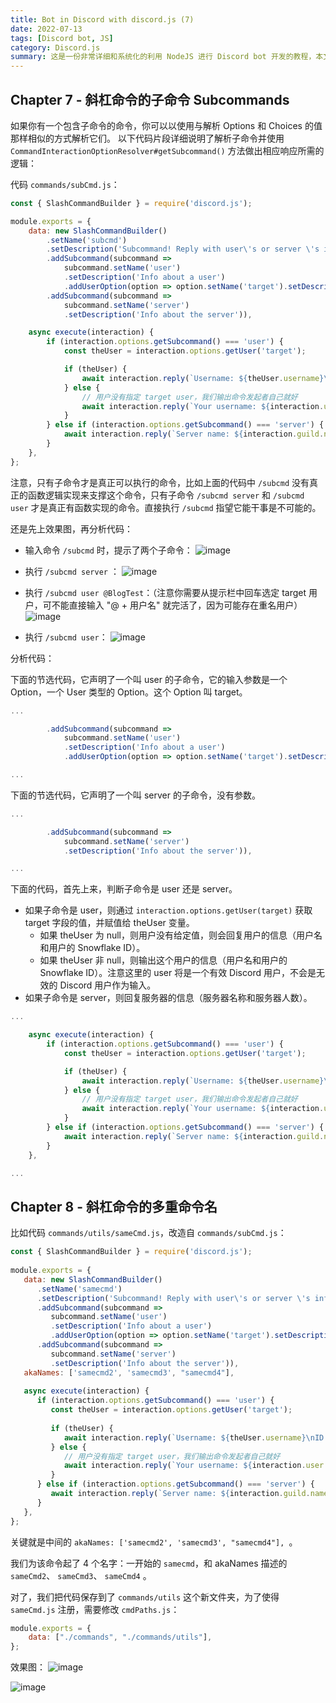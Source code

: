 ```yaml
---
title: Bot in Discord with discord.js (7)
date: 2022-07-13
tags: [Discord bot, JS]
category: Discord.js
summary: 这是一份非常详细和系统化的利用 NodeJS 进行 Discord bot 开发的教程，本文介绍了什么是斜杠命令的子命令 subcommand 以及为同一套命令逻辑起别名的方法。
---
```


## Chapter 7 - 斜杠命令的子命令 Subcommands

如果你有一个包含子命令的命令，你可以以使用与解析 Options 和 Choices 的值那样相似的方式解析它们。 以下代码片段详细说明了解析子命令并使用 `CommandInteractionOptionResolver#getSubcommand()` 方法做出相应响应所需的逻辑： 

代码 `commands/subCmd.js`：
```js
const { SlashCommandBuilder } = require('discord.js');

module.exports = {
	data: new SlashCommandBuilder()
		.setName('subcmd')
		.setDescription('Subcommand! Reply with user\'s or server \'s info.')
		.addSubcommand(subcommand => 
			subcommand.setName('user')
			.setDescription('Info about a user')
			.addUserOption(option => option.setName('target').setDescription('The user')))
		.addSubcommand(subcommand =>
			subcommand.setName('server')
			.setDescription('Info about the server')),

	async execute(interaction) {
		if (interaction.options.getSubcommand() === 'user') {
			const theUser = interaction.options.getUser('target');

			if (theUser) {
				await interaction.reply(`Username: ${theUser.username}\nID: ${theUser.id}`);
			} else {
				// 用户没有指定 target user，我们输出命令发起者自己就好
				await interaction.reply(`Your username: ${interaction.user.username}\nYour ID: ${interaction.user.id}`);
			}
		} else if (interaction.options.getSubcommand() === 'server') {
			await interaction.reply(`Server name: ${interaction.guild.name}\nTotal members: ${interaction.guild.memberCount}`);
		}
	},
};
```

注意，只有子命令才是真正可以执行的命令，比如上面的代码中 `/subcmd` 没有真正的函数逻辑实现来支撑这个命令，只有子命令 `/subcmd server` 和 `/subcmd user` 才是真正有函数实现的命令。直接执行 `/subcmd` 指望它能干事是不可能的。

还是先上效果图，再分析代码：

- 输入命令 `/subcmd` 时，提示了两个子命令：
![image](https://img2022.cnblogs.com/blog/2455224/202207/2455224-20220713000603222-1244642579.png)

- 执行 `/subcmd server` ：
![image](https://img2022.cnblogs.com/blog/2455224/202207/2455224-20220713000606307-524172865.png)

- 执行 `/subcmd user @BlogTest`：（注意你需要从提示栏中回车选定 target 用户，可不能直接输入 "@ + 用户名" 就完活了，因为可能存在重名用户）
![image](https://img2022.cnblogs.com/blog/2455224/202207/2455224-20220713014652764-1775725127.png)

- 执行 `/subcmd user`：
![image](https://img2022.cnblogs.com/blog/2455224/202207/2455224-20220713010022170-1269680805.png)

分析代码：

下面的节选代码，它声明了一个叫 user 的子命令，它的输入参数是一个 Option，一个 User 类型的 Option。这个 Option 叫 target。
```js
...

		.addSubcommand(subcommand => 
			subcommand.setName('user')
			.setDescription('Info about a user')
			.addUserOption(option => option.setName('target').setDescription('The user')))

...
```

下面的节选代码，它声明了一个叫 server 的子命令，没有参数。
```js
...

		.addSubcommand(subcommand =>
			subcommand.setName('server')
			.setDescription('Info about the server')),

...
```

下面的代码，首先上来，判断子命令是 user 还是 server。

- 如果子命令是 user，则通过 `interaction.options.getUser(target)` 获取 target 字段的值，并赋值给 theUser 变量。
	- 如果 theUser 为 null，则用户没有给定值，则会回复用户的信息（用户名和用户的 Snowflake ID）。
	- 如果 theUser 非 null，则输出这个用户的信息（用户名和用户的 Snowflake ID）。注意这里的 user 将是一个有效 Discord 用户，不会是无效的 Discord 用户作为输入。
- 如果子命令是 server，则回复服务器的信息（服务器名称和服务器人数）。

```js
...

	async execute(interaction) {
		if (interaction.options.getSubcommand() === 'user') {
			const theUser = interaction.options.getUser('target');

			if (theUser) {
				await interaction.reply(`Username: ${theUser.username}\nID: ${theUser.id}`);
			} else {
				// 用户没有指定 target user，我们输出命令发起者自己就好
				await interaction.reply(`Your username: ${interaction.user.username}\nYour ID: ${interaction.user.id}`);
			}
		} else if (interaction.options.getSubcommand() === 'server') {
			await interaction.reply(`Server name: ${interaction.guild.name}\nTotal members: ${interaction.guild.memberCount}`);
		}
	},

...
```

## Chapter 8 - 斜杠命令的多重命令名

比如代码 `commands/utils/sameCmd.js`，改造自 `commands/subCmd.js`：
```js
const { SlashCommandBuilder } = require('discord.js');  
  
module.exports = {  
   data: new SlashCommandBuilder()  
      .setName('samecmd')  
      .setDescription('Subcommand! Reply with user\'s or server \'s info.')  
      .addSubcommand(subcommand =>   
         subcommand.setName('user')  
         .setDescription('Info about a user')  
         .addUserOption(option => option.setName('target').setDescription('The user')))  
      .addSubcommand(subcommand =>  
         subcommand.setName('server')  
         .setDescription('Info about the server')),  
   akaNames: ['samecmd2', 'samecmd3', "samecmd4"],  
  
   async execute(interaction) {  
      if (interaction.options.getSubcommand() === 'user') {  
         const theUser = interaction.options.getUser('target');  
  
         if (theUser) {  
            await interaction.reply(`Username: ${theUser.username}\nID: ${theUser.id}`);  
         } else {  
            // 用户没有指定 target user，我们输出命令发起者自己就好  
            await interaction.reply(`Your username: ${interaction.user.username}\nYour ID: ${interaction.user.id}`);  
         }  
      } else if (interaction.options.getSubcommand() === 'server') {  
         await interaction.reply(`Server name: ${interaction.guild.name}\nTotal members: ${interaction.guild.memberCount}`);  
      }  
   },  
};
```

关键就是中间的 `akaNames: ['samecmd2', 'samecmd3', "samecmd4"], `。

我们为该命令起了 4 个名字：一开始的 `samecmd`，和 akaNames 描述的 `sameCmd2`、 `sameCmd3`、 `sameCmd4` 。

对了，我们把代码保存到了 `commands/utils` 这个新文件夹，为了使得 `sameCmd.js` 注册，需要修改 `cmdPaths.js`：
```js
module.exports = {  
    data: ["./commands", "./commands/utils"],  
};
```

效果图：
![image](https://img2022.cnblogs.com/blog/2455224/202207/2455224-20220723060051400-163673119.png)

![image](https://img2022.cnblogs.com/blog/2455224/202207/2455224-20220723060119552-533298490.png)

